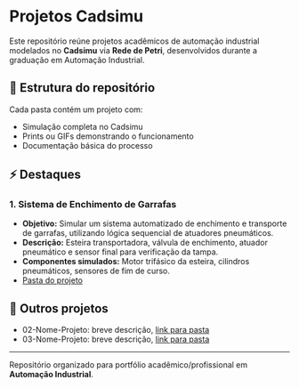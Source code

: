# Projetos Cadsimu

Este repositório reúne projetos acadêmicos de automação industrial modelados no **Cadsimu** via **Rede de Petri**, desenvolvidos durante a graduação em Automação Industrial.

## 📂 Estrutura do repositório

Cada pasta contém um projeto com:
- Simulação completa no Cadsimu
- Prints ou GIFs demonstrando o funcionamento
- Documentação básica do processo

## ⚡ Destaques

### 1. Sistema de Enchimento de Garrafas
- **Objetivo:** Simular um sistema automatizado de enchimento e transporte de garrafas, utilizando lógica sequencial de atuadores pneumáticos.
- **Descrição:** Esteira transportadora, válvula de enchimento, atuador pneumático e sensor final para verificação da tampa.
- **Componentes simulados:** Motor trifásico da esteira, cilindros pneumáticos, sensores de fim de curso.
- [Pasta do projeto](./01-Sistema-Enchimento-Garrafas)

## 📌 Outros projetos
- 02-Nome-Projeto: breve descrição, [link para pasta](./02-Projeto-Nome)  
- 03-Nome-Projeto: breve descrição, [link para pasta](./03-Projeto-Nome)

---

Repositório organizado para portfólio acadêmico/profissional em **Automação Industrial**.
